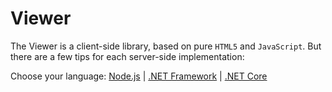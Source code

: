 # Viewer

The Viewer is a client-side library, based on pure `HTML5` and `JavaScript`. But there are a few tips for each server-side implementation: 

Choose your language: [Node.js](viewer/3legged/nodejs) | [.NET Framework](viewer/3legged/net) | [.NET Core](viewer/3legged/netcore)

